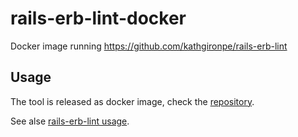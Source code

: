 # rails-erb-lint-docker
Docker image running https://github.com/kathgironpe/rails-erb-lint

## Usage
The tool is released as docker image, check the [repository](https://hub.docker.com/r/wanderadock/rails-erb-lint/).

See alse [rails-erb-lint usage](https://github.com/kathgironpe/rails-erb-lint).
